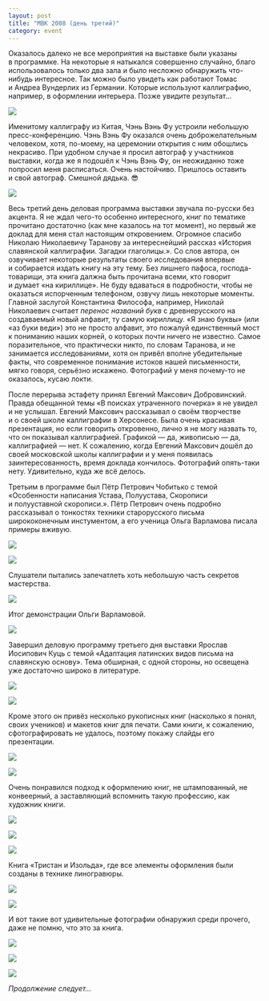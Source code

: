 ```yaml
---
layout: post
title: "МВК 2008 (день третий)"
category: event
---
```

Оказалось далеко не все мероприятия на выставке были указаны в&#160;программке. На некоторые я натыкался совершенно случайно, благо использовалось только два зала и&#160;было несложно обнаружить что-нибудь интересное. Так можно было увидеть как работают Томас и&#160;Андреа Вундерлих из Германии. Которые используют каллиграфию, например, в&#160;оформлении интерьера. Позже увидите результат...

![](https://pics.livejournal.com/quillcraft/pic/00021ezp)

Именитому каллиграфу из Китая, Чэнь Вэнь Фу устроили небольшую пресс-конференцию. Чэнь Вэнь Фу оказался очень доброжелательным человеком, хотя, по-моему, на церемонии открытия с&#160;ним обошлись некрасиво. При удобном случае я просил автограф у&#160;участников выставки, когда же я подошёл к&#160;Чэнь Вэнь Фу, он неожиданно тоже попросил меня расписаться. Очень настойчиво. Пришлось оставить и&#160;свой автограф. Смешной дядька. 😎

![](https://pics.livejournal.com/quillcraft/pic/00022fyx)

Весь третий день деловая программа выставки звучала по-русски без акцента. Я не ждал чего-то особенно интересного, книг по тематике прочитано достаточно (как мне казалось на тот момент), но первый же доклад для меня стал настоящим откровением. Огромное спасибо Николаю Николаевичу Таранову за интереснейший рассказ «История славянской каллиграфии. Загадки глаголицы.». Со слов автора, он озвучивает некоторые результаты своего исследования впервые и&#160;собирается издать книгу на эту тему. Без лишнего пафоса, господа-товарищи, эта книга далжна быть прочитана всеми, кто говорит и&#160;думает «на кириллице». Не буду вдаваться в&#160;подробности, чтобы не оказаться испорченным телефоном, озвучу лишь некоторые моменты. Главной заслугой Константина Философа, например, Николай Николаевич считает *перенос названий букв* с&#160;древнерусского на создаваемый новый алфавит, ту самую кириллицу. «Я знаю буквы» (или «аз буки веди») это не просто алфавит, это пожалуй единственный мост к&#160;пониманию наших корней, о&#160;которых почти ничего не известно. Самое поразительное, что практически никто, по словам Таранова, и&#160;не занимается исследованиями, хотя он привёл вполне убедительные факты, что современное понимание истоков нашей письменности, мягко говоря, серьёзно искажено. Фотографий у&#160;меня почему-то не оказалось, кусаю локти.

После перерыва эстафету принял Евгений Максович Добровинский. Правда обещанной темы «В&#160;поисках утраченного почерка» я не увидел и&#160;не услышал. Евгений Максович рассказывал о&#160;своём творчестве и&#160;о&#160;своей школе каллиграфии в&#160;Херсонесе. Была очень красивая презентация, но если говорить откровенно, лично я не могу назвать то, что он показывал каллиграфией. Графикой&#160;— да, живописью&#160;— да, каллиграфией&#160;— нет. К&#160;сожалению, когда Евгений Максович дошёл до своей московской школы каллиграфии и&#160;у&#160;меня появилась заинтересованность, время доклада кончилось. Фотографий опять-таки нету. Удивительно, куда же всё делось.

Третьим в&#160;программе был Пётр Петрович Чобитько с&#160;темой «Особенности написания Устава, Полуустава, Скорописи и&#160;полууставной скорописи.». Пётр Петрович очень подробно рассказывал о&#160;тонкостях техники старорусского письма ширококонечным инстументом, а&#160;его ученица Ольга Варламова писала примеры вживую.

![](https://pics.livejournal.com/quillcraft/pic/00023b8t)

![](https://pics.livejournal.com/quillcraft/pic/00024pzh)

Слушатели пытались запечатлеть хоть небольшую часть секретов мастерства.

![](https://pics.livejournal.com/quillcraft/pic/0002575q)

Итог демонстрации Ольги Варламовой.

![](https://pics.livejournal.com/quillcraft/pic/00026s73)

Завершил деловую программу третьего дня выставки Ярослав Иосипович Куць с&#160;темой «Адаптация латинских видов письма на славянскую основу». Тема обширная, с&#160;одной стороны, но освещена уже достаточно широко в&#160;литературе.

![](https://pics.livejournal.com/quillcraft/pic/00027t9r)

![](https://pics.livejournal.com/quillcraft/pic/00028p8f)

Кроме этого он привёз несколько рукописных книг (насколько я понял, своих учеников) и&#160;макетов книг для печати. Сами книги, к&#160;сожалению, сфотографировать не удалось, поэтому покажу слайды его презентации.

![](https://pics.livejournal.com/quillcraft/pic/000293p5)

![](https://pics.livejournal.com/quillcraft/pic/0002bg74)

Очень понравился подход к&#160;оформлению книг, не штампованный, не конвеерный, а&#160;заставляющий вспомнить такую профессию, как художник книги.

![](https://pics.livejournal.com/quillcraft/pic/0002c6h1)

![](https://pics.livejournal.com/quillcraft/pic/0002d9df)

![](https://pics.livejournal.com/quillcraft/pic/0002e9k1)

Книга «Тристан и&#160;Изольда», где все элементы оформления были созданы в&#160;технике линогравюры.

![](https://pics.livejournal.com/quillcraft/pic/0002f35s)

![](https://pics.livejournal.com/quillcraft/pic/0002g1s4)

И&#160;вот такие вот удивительные фотографии обнаружил среди прочего, даже не помню, что это за книга.

![](https://pics.livejournal.com/quillcraft/pic/0002ha6e)

![](https://pics.livejournal.com/quillcraft/pic/0002krbk)

![](https://pics.livejournal.com/quillcraft/pic/0002pb2e)

*Продолжение следует...*
